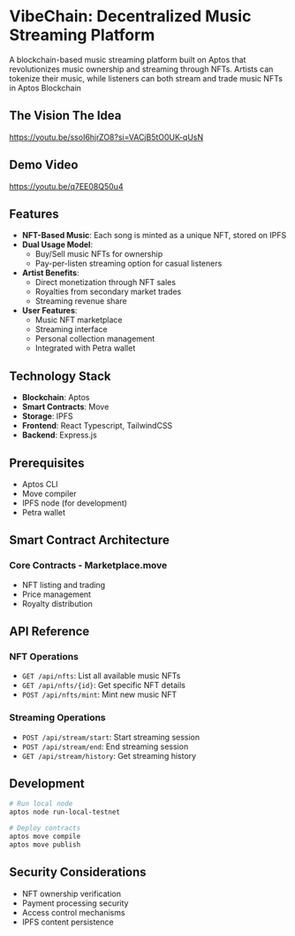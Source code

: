 # VibeChain: Decentralized Music Streaming Platform

A blockchain-based music streaming platform built on Aptos that revolutionizes music ownership and streaming through NFTs. Artists can tokenize their music, while listeners can both stream and trade music NFTs in Aptos Blockchain

## The Vision The Idea
https://youtu.be/ssoI6hjrZO8?si=VACjB5tO0UK-qUsN
## Demo Video
https://youtu.be/q7EE08Q50u4

## Features

- **NFT-Based Music**: Each song is minted as a unique NFT, stored on IPFS
- **Dual Usage Model**: 
  - Buy/Sell music NFTs for ownership
  - Pay-per-listen streaming option for casual listeners
- **Artist Benefits**:
  - Direct monetization through NFT sales
  - Royalties from secondary market trades
  - Streaming revenue share
- **User Features**:
  - Music NFT marketplace
  - Streaming interface
  - Personal collection management
  - Integrated with Petra wallet

## Technology Stack

- **Blockchain**: Aptos
- **Smart Contracts**: Move
- **Storage**: IPFS
- **Frontend**: React Typescript, TailwindCSS
- **Backend**: Express.js

## Prerequisites

- Aptos CLI
- Move compiler
- IPFS node (for development)
- Petra wallet
## Smart Contract Architecture

### Core Contracts - Marketplace.move
   - NFT listing and trading
   - Price management
   - Royalty distribution


## API Reference

### NFT Operations

- `GET /api/nfts`: List all available music NFTs
- `GET /api/nfts/{id}`: Get specific NFT details
- `POST /api/nfts/mint`: Mint new music NFT

### Streaming Operations

- `POST /api/stream/start`: Start streaming session
- `POST /api/stream/end`: End streaming session
- `GET /api/stream/history`: Get streaming history

## Development

```bash
# Run local node
aptos node run-local-testnet

# Deploy contracts
aptos move compile
aptos move publish

```

## Security Considerations

- NFT ownership verification
- Payment processing security
- Access control mechanisms
- IPFS content persistence

